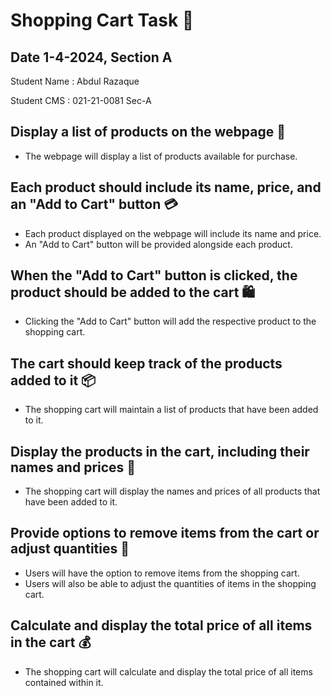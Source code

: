 # Shopping Cart Task 🛒

## Date 1-4-2024, Section A

Student Name : Abdul Razaque

Student CMS : 021-21-0081 Sec-A

## Display a list of products on the webpage 📜

- The webpage will display a list of products available for purchase.

## Each product should include its name, price, and an "Add to Cart" button 💳

- Each product displayed on the webpage will include its name and price.
- An "Add to Cart" button will be provided alongside each product.

## When the "Add to Cart" button is clicked, the product should be added to the cart 🛍️

- Clicking the "Add to Cart" button will add the respective product to the shopping cart.

## The cart should keep track of the products added to it 📦

- The shopping cart will maintain a list of products that have been added to it.

## Display the products in the cart, including their names and prices 🧾

- The shopping cart will display the names and prices of all products that have been added to it.

## Provide options to remove items from the cart or adjust quantities 🔄

- Users will have the option to remove items from the shopping cart.
- Users will also be able to adjust the quantities of items in the shopping cart.

## Calculate and display the total price of all items in the cart 💰

- The shopping cart will calculate and display the total price of all items contained within it.
